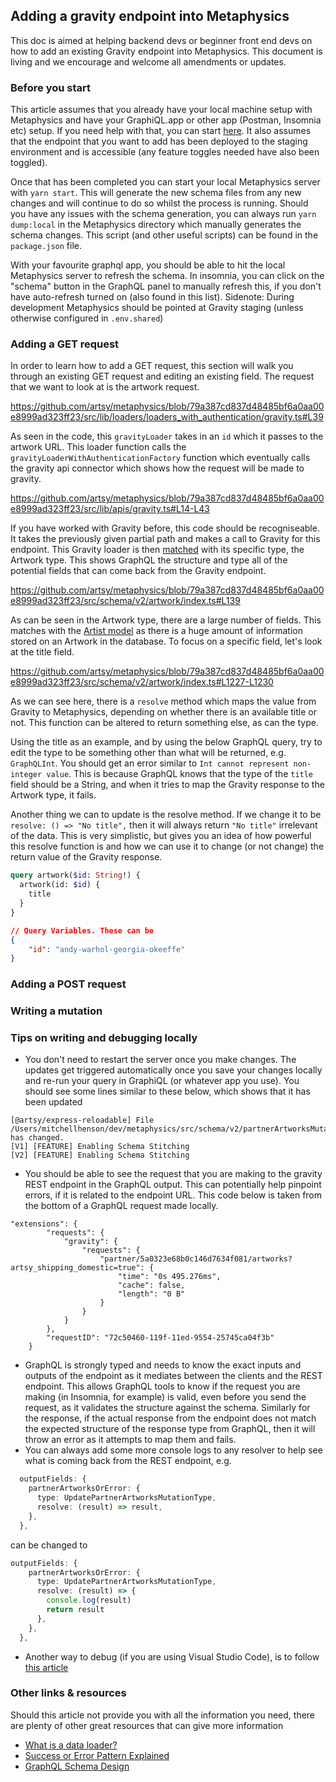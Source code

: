 ## Adding a gravity endpoint into Metaphysics

This doc is aimed at helping backend devs or beginner front end devs on how to add an existing Gravity endpoint into Metaphysics. This document is living and we encourage and welcome all amendments or updates.

### Before you start

This article assumes that you already have your local machine setup with Metaphysics and have your GraphiQL.app or other app (Postman, Insomnia etc) setup. If you need help with that, you can start [here](https://github.com/artsy/metaphysics#setting-up-your-local-graphiql). It also assumes that the endpoint that you want to add has been deployed to the staging environment and is accessible (any feature toggles needed have also been toggled).

Once that has been completed you can start your local Metaphysics server with `yarn start`. This will generate the new schema files from any new changes and will continue to do so whilst the process is running. Should you have any issues with the schema generation, you can always run `yarn dump:local` in the Metaphysics directory which manually generates the schema changes. This script (and other useful scripts) can be found in the `package.json` file.

With your favourite graphql app, you should be able to hit the local Metaphysics server to refresh the schema. In insomnia, you can click on the "schema" button in the GraphQL panel to manually refresh this, if you don't have auto-refresh turned on (also found in this list). Sidenote: During development Metaphysics should be pointed at Gravity staging (unless otherwise configured in `.env.shared`)

### Adding a GET request

In order to learn how to add a GET request, this section will walk you through an existing GET request and editing an existing field. The request that we want to look at is the artwork request.

<!-- This should render the code inline -->

https://github.com/artsy/metaphysics/blob/79a387cd837d48485bf6a0aa00e8999ad323ff23/src/lib/loaders/loaders_with_authentication/gravity.ts#L39

As seen in the code, this `gravityLoader` takes in an `id` which it passes to the artwork URL. This loader function calls the `gravityLoaderWithAuthenticationFactory` function which eventually calls the gravity api connector which shows how the request will be made to gravity.

<!-- This should render the code inline -->

https://github.com/artsy/metaphysics/blob/79a387cd837d48485bf6a0aa00e8999ad323ff23/src/lib/apis/gravity.ts#L14-L43

If you have worked with Gravity before, this code should be recogniseable. It takes the previously given partial path and makes a call to Gravity for this endpoint. This Gravity loader is then [matched](https://github.com/artsy/metaphysics/blob/79a387cd837d48485bf6a0aa00e8999ad323ff23/src/schema/v2/Match.ts#L33) with its specific type, the Artwork type. This shows GraphQL the structure and type all of the potential fields that can come back from the Gravity endpoint.

<!-- This should render the code inline -->

https://github.com/artsy/metaphysics/blob/79a387cd837d48485bf6a0aa00e8999ad323ff23/src/schema/v2/artwork/index.ts#L139

As can be seen in the Artwork type, there are a large number of fields. This matches with the [Artist model](https://github.com/artsy/gravity/blob/5f8c26cc19831c80300973a00c937844bfd6ece2/app/models/domain/artist.rb#L63) as there is a huge amount of information stored on an Artwork in the database. To focus on a specific field, let's look at the title field.

<!-- This should render the code inline -->

https://github.com/artsy/metaphysics/blob/79a387cd837d48485bf6a0aa00e8999ad323ff23/src/schema/v2/artwork/index.ts#L1227-L1230

As we can see here, there is a `resolve` method which maps the value from Gravity to Metaphysics, depending on whether there is an available title or not. This function can be altered to return something else, as can the type.

Using the title as an example, and by using the below GraphQL query, try to edit the type to be something other than what will be returned, e.g. `GraphQLInt`. You should get an error similar to `Int cannot represent non-integer value`. This is because GraphQL knows that the type of the `title` field should be a String, and when it tries to map the Gravity response to the Artwork type, it fails.

Another thing we can to update is the resolve method. If we change it to be `resolve: () => "No title",` then it will always return `"No title"` irrelevant of the data. This is very simplistic, but gives you an idea of how powerful this resolve function is and how we can use it to change (or not change) the return value of the Gravity response.

```graphql
query artwork($id: String!) {
  artwork(id: $id) {
    title
  }
}
```

```JSON
// Query Variables. These can be
{
	"id": "andy-warhol-georgia-okeeffe"
}
```

### Adding a POST request

<!-- TODO  -->

### Writing a mutation

<!-- TODO  -->

### Tips on writing and debugging locally

- You don't need to restart the server once you make changes. The updates get triggered automatically once you save your changes locally and re-run your query in GraphiQL (or whatever app you use). You should see some lines similar to these below, which shows that it has been updated

```
[@artsy/express-reloadable] File /Users/mitchellhenson/dev/metaphysics/src/schema/v2/partnerArtworksMutation.ts has changed.
[V1] [FEATURE] Enabling Schema Stitching
[V2] [FEATURE] Enabling Schema Stitching
```

- You should be able to see the request that you are making to the gravity REST endpoint in the GraphQL output. This can potentially help pinpoint errors, if it is related to the endpoint URL. This code below is taken from the bottom of a GraphQL request made locally.

```
"extensions": {
		"requests": {
			"gravity": {
				"requests": {
					"partner/5a0323e68b0c146d7634f081/artworks?artsy_shipping_domestic=true": {
						"time": "0s 495.276ms",
						"cache": false,
						"length": "0 B"
					}
				}
			}
		},
		"requestID": "72c50460-119f-11ed-9554-25745ca04f3b"
	}
```

- GraphQL is strongly typed and needs to know the exact inputs and outputs of the endpoint as it mediates between the clients and the REST endpoint. This allows GraphQL tools to know if the request you are making (in Insomnia, for example) is valid, even before you send the request, as it validates the structure against the schema. Similarly for the response, if the actual response from the endpoint does not match the expected structure of the response type from GraphQL, then it will throw an error as it attempts to map them and fails.
- You can always add some more console logs to any resolver to help see what is coming back from the REST endpoint, e.g.

```typescript
  outputFields: {
    partnerArtworksOrError: {
      type: UpdatePartnerArtworksMutationType,
      resolve: (result) => result,
    },
  },
```

can be changed to

```typescript
outputFields: {
    partnerArtworksOrError: {
      type: UpdatePartnerArtworksMutationType,
      resolve: (result) => {
        console.log(result)
        return result
      },
    },
  },
```

- Another way to debug (if you are using Visual Studio Code), is to follow [this article](https://github.com/artsy/metaphysics/blob/main/docs/debugging_with_vscode.md)

### Other links & resources

Should this article not provide you with all the information you need, there are plenty of other great resources that can give more information

- [What is a data loader?](https://github.com/artsy/metaphysics/blob/main/docs/dataloaders.md)
- [Success or Error Pattern Explained](https://artsy.github.io/blog/2018/10/19/where-art-thou-my-error/)
- [GraphQL Schema Design](https://github.com/artsy/README/blob/43c400d81ff9fee7276c3dd934de26b985da362f/playbooks/graphql-schema-design.md)
